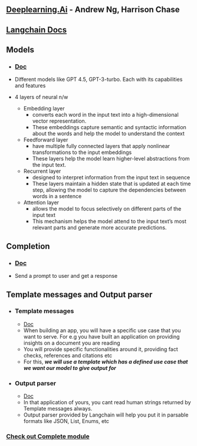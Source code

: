 ## [Deeplearning.Ai](https://learn.deeplearning.ai/langchain/) - Andrew Ng, Harrison Chase

## [Langchain Docs](https://python.langchain.com/docs/get_started/introduction.html)

## Models

- ### [Doc](https://python.langchain.com/docs/modules/model_io/models/llms/)

- Different models like GPT 4.5, GPT-3-turbo. Each with its capabilities and features
- 4 layers of neural n/w
  - Embedding layer
    - converts each word in the input text into a high-dimensional vector representation.
    - These embeddings capture semantic and syntactic information about the words and help the model to understand the context
  - Feedforward layer
    - have multiple fully connected layers that apply nonlinear transformations to the input embeddings
    - These layers help the model learn higher-level abstractions from the input text.
  - Recurrent layer
    - designed to interpret information from the input text in sequence
    - These layers maintain a hidden state that is updated at each time step, allowing the model to capture the dependencies between words in a sentence
  - Attention layer
    - allows the model to focus selectively on different parts of the input text
    - This mechanism helps the model attend to the input text’s most relevant parts and generate more accurate predictions.

## Completion

- ### [Doc](https://python.langchain.com/docs/modules/model_io/prompts/)

- Send a prompt to user and get a response

## Template messages and Output parser

- ### Template messages

  - [Doc](https://python.langchain.com/docs/modules/model_io/prompts/prompt_templates/)
  - When building an app, you will have a specific use case that you want to serve. For e.g you have built an
    application on providing insights on a document you are reading
  - You will provide specific functionalities around it, providing fact checks, references and citations etc
  - For this, _**we will use a template which has a defined use case that we want our model to give output for**_

- ### Output parser

  - [Doc](https://python.langchain.com/docs/modules/model_io/output_parsers/)
  - In that application of yours, you cant read human strings returned by Template messages always.
  - Output parser provided by Langchain will help you put it in parsable formats like JSON, List, Enums, etc

### [Check out Complete module](openAi/prompt_template.py)
